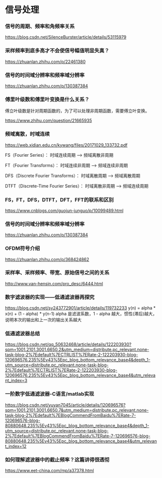 # 信号处理

### 信号的周期、频率和角频率关系
https://blog.csdn.net/SilenceBurster/article/details/53115979

### 采样频率到底多高才不会使信号幅值明显失真？
https://zhuanlan.zhihu.com/p/22461380

### 信号的时间域分辨率和频率域分辨率
https://zhuanlan.zhihu.com/p/130387384

### 傅里叶级数和傅里叶变换是什么关系？
傅立叶级数是针对周期函数的，为了可以处理非周期函数，需要傅立叶变换。

https://www.zhihu.com/question/21665935

### 频域离散，时域连续
https://web.xidian.edu.cn/kywang/files/20171029_133732.pdf

FS（Fourier Series）： 时域连续周期 --> 频域离散非周期

FT（Fourier Transforms）： 时域连续非周期 --> 频域连续非周期

DFS（Discrete Fourier Transforms）： 时域离散周期 --> 频域离散周期

DTFT（Discrete-Time Fourier Series）： 时域离散非周期 --> 频域连续周期

### FS，FT，DFS，DTFT，DFT，FFT的联系和区别
https://www.cnblogs.com/guojun-junguo/p/10099489.html

### 信号的时间域分辨率和频率域分辨率
https://zhuanlan.zhihu.com/p/130387384

### OFDM符号介绍
https://zhuanlan.zhihu.com/p/368424862

### 采样率、采样频率、带宽、原始信号之间的关系
http://www.van-hensin.com/pro_desc/6444.html

### 数字滤波器的实现——低通滤波器再探究
https://blog.csdn.net/sy243772901/article/details/119732233
y(n) = alpha * x(n) + (1 - alpha) * y(n-1)
alpha 是滤波系数，1 - alpha 越大，惯性(滞后)越大，说明本次的输出和上一次的输出关系越大

### 低通滤波器总结
https://blog.csdn.net/qq_50632468/article/details/122203930?spm=1001.2101.3001.6650.2&utm_medium=distribute.pc_relevant.none-task-blog-2%7Edefault%7ECTRLIST%7ERate-2-122203930-blog-120696576.235%5Ev43%5Epc_blog_bottom_relevance_base4&depth_1-utm_source=distribute.pc_relevant.none-task-blog-2%7Edefault%7ECTRLIST%7ERate-2-122203930-blog-120696576.235%5Ev43%5Epc_blog_bottom_relevance_base4&utm_relevant_index=3

### 一阶数字低通滤波器-C语言/matlab实现
https://blog.csdn.net/yuyan7045/article/details/120696576?spm=1001.2101.3001.6650.7&utm_medium=distribute.pc_relevant.none-task-blog-2%7Edefault%7EBlogCommendFromBaidu%7ERate-7-120696576-blog-80880648.235%5Ev43%5Epc_blog_bottom_relevance_base4&depth_1-utm_source=distribute.pc_relevant.none-task-blog-2%7Edefault%7EBlogCommendFromBaidu%7ERate-7-120696576-blog-80880648.235%5Ev43%5Epc_blog_bottom_relevance_base4&utm_relevant_index=12

### 如何理解滤波器中的截止频率？这篇讲得很透彻
https://www.eet-china.com/mp/a37378.html















